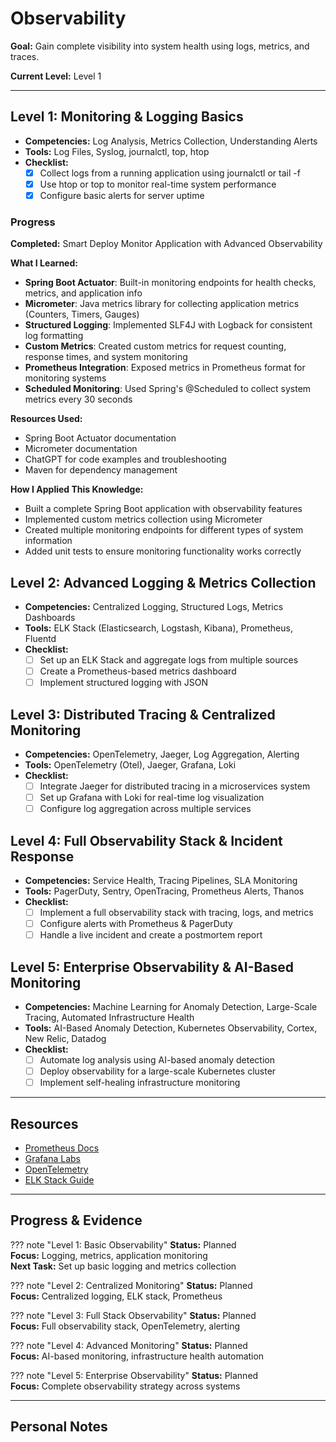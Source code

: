 # Observability

**Goal:** Gain complete visibility into system health using logs, metrics, and traces.

**Current Level:** Level 1

---

## Level 1: Monitoring & Logging Basics
- **Competencies:** Log Analysis, Metrics Collection, Understanding Alerts
- **Tools:** Log Files, Syslog, journalctl, top, htop
- **Checklist:**
  - [x] Collect logs from a running application using journalctl or tail -f
  - [x] Use htop or top to monitor real-time system performance
  - [x] Configure basic alerts for server uptime

### Progress
**Completed:** Smart Deploy Monitor Application with Advanced Observability

**What I Learned:**
- **Spring Boot Actuator**: Built-in monitoring endpoints for health checks, metrics, and application info
- **Micrometer**: Java metrics library for collecting application metrics (Counters, Timers, Gauges)
- **Structured Logging**: Implemented SLF4J with Logback for consistent log formatting
- **Custom Metrics**: Created custom metrics for request counting, response times, and system monitoring
- **Prometheus Integration**: Exposed metrics in Prometheus format for monitoring systems
- **Scheduled Monitoring**: Used Spring's @Scheduled to collect system metrics every 30 seconds

**Resources Used:**
- Spring Boot Actuator documentation
- Micrometer documentation
- ChatGPT for code examples and troubleshooting
- Maven for dependency management

**How I Applied This Knowledge:**
- Built a complete Spring Boot application with observability features
- Implemented custom metrics collection using Micrometer
- Created multiple monitoring endpoints for different types of system information
- Added unit tests to ensure monitoring functionality works correctly

## Level 2: Advanced Logging & Metrics Collection
- **Competencies:** Centralized Logging, Structured Logs, Metrics Dashboards
- **Tools:** ELK Stack (Elasticsearch, Logstash, Kibana), Prometheus, Fluentd
- **Checklist:**
  - [ ] Set up an ELK Stack and aggregate logs from multiple sources
  - [ ] Create a Prometheus-based metrics dashboard
  - [ ] Implement structured logging with JSON

## Level 3: Distributed Tracing & Centralized Monitoring
- **Competencies:** OpenTelemetry, Jaeger, Log Aggregation, Alerting
- **Tools:** OpenTelemetry (Otel), Jaeger, Grafana, Loki
- **Checklist:**
  - [ ] Integrate Jaeger for distributed tracing in a microservices system
  - [ ] Set up Grafana with Loki for real-time log visualization
  - [ ] Configure log aggregation across multiple services

## Level 4: Full Observability Stack & Incident Response
- **Competencies:** Service Health, Tracing Pipelines, SLA Monitoring
- **Tools:** PagerDuty, Sentry, OpenTracing, Prometheus Alerts, Thanos
- **Checklist:**
  - [ ] Implement a full observability stack with tracing, logs, and metrics
  - [ ] Configure alerts with Prometheus & PagerDuty
  - [ ] Handle a live incident and create a postmortem report

## Level 5: Enterprise Observability & AI-Based Monitoring
- **Competencies:** Machine Learning for Anomaly Detection, Large-Scale Tracing, Automated Infrastructure Health
- **Tools:** AI-Based Anomaly Detection, Kubernetes Observability, Cortex, New Relic, Datadog
- **Checklist:**
  - [ ] Automate log analysis using AI-based anomaly detection
  - [ ] Deploy observability for a large-scale Kubernetes cluster
  - [ ] Implement self-healing infrastructure monitoring

---

## Resources
- [Prometheus Docs](https://prometheus.io/docs/)
- [Grafana Labs](https://grafana.com/)
- [OpenTelemetry](https://opentelemetry.io/)
- [ELK Stack Guide](https://www.elastic.co/what-is/elk-stack)

---

## Progress & Evidence

??? note "Level 1: Basic Observability"
    **Status:** Planned  
    **Focus:** Logging, metrics, application monitoring  
    **Next Task:** Set up basic logging and metrics collection

??? note "Level 2: Centralized Monitoring"
    **Status:** Planned  
    **Focus:** Centralized logging, ELK stack, Prometheus

??? note "Level 3: Full Stack Observability"
    **Status:** Planned  
    **Focus:** Full observability stack, OpenTelemetry, alerting

??? note "Level 4: Advanced Monitoring"
    **Status:** Planned  
    **Focus:** AI-based monitoring, infrastructure health automation

??? note "Level 5: Enterprise Observability"
    **Status:** Planned  
    **Focus:** Complete observability strategy across systems

---

## Personal Notes
